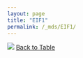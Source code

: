```yaml
---
layout: page
title: "EIF1"
permalink: /_mds/EIF1/
---
```


![](../../alns_9.28.22/aln_5HSAA033819_0.982.png?raw=true
)
[Back to Table](../../display)
